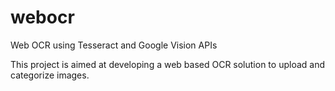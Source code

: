 # webocr
Web OCR using Tesseract and Google Vision APIs

This project is aimed at developing a web based OCR solution to upload and categorize images.
